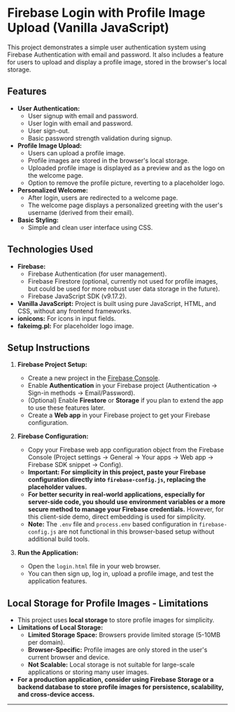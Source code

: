 # Firebase Login with Profile Image Upload (Vanilla JavaScript)

This project demonstrates a simple user authentication system using Firebase Authentication with email and password. It also includes a feature for users to upload and display a profile image, stored in the browser's local storage.

## Features

*   **User Authentication:**
    *   User signup with email and password.
    *   User login with email and password.
    *   User sign-out.
    *   Basic password strength validation during signup.
*   **Profile Image Upload:**
    *   Users can upload a profile image.
    *   Profile images are stored in the browser's local storage.
    *   Uploaded profile image is displayed as a preview and as the logo on the welcome page.
    *   Option to remove the profile picture, reverting to a placeholder logo.
*   **Personalized Welcome:**
    *   After login, users are redirected to a welcome page.
    *   The welcome page displays a personalized greeting with the user's username (derived from their email).
*   **Basic Styling:**
    *   Simple and clean user interface using CSS.

## Technologies Used

*   **Firebase:**
    *   Firebase Authentication (for user management).
    *   Firebase Firestore (optional, currently not used for profile images, but could be used for more robust user data storage in the future).
    *   Firebase JavaScript SDK (v9.17.2).
*   **Vanilla JavaScript:**  Project is built using pure JavaScript, HTML, and CSS, without any frontend frameworks.
*   **ionicons:**  For icons in input fields.
*   **fakeimg.pl:** For placeholder logo image.

## Setup Instructions

1.  **Firebase Project Setup:**
    *   Create a new project in the [Firebase Console](https://console.firebase.google.com/).
    *   Enable **Authentication** in your Firebase project (Authentication -> Sign-in methods -> Email/Password).
    *   (Optional) Enable **Firestore** or **Storage** if you plan to extend the app to use these features later.
    *   Create a **Web app** in your Firebase project to get your Firebase configuration.

2.  **Firebase Configuration:**
    *   Copy your Firebase web app configuration object from the Firebase Console (Project settings -> General -> Your apps -> Web app -> Firebase SDK snippet -> Config).
    *   **Important: For simplicity in this project, paste your Firebase configuration directly into `firebase-config.js`, replacing the placeholder values.**
    *   **For better security in real-world applications, especially for server-side code, you should use environment variables or a more secure method to manage your Firebase credentials.**  However, for this client-side demo, direct embedding is used for simplicity.
    *   **Note:**  The `.env` file and `process.env` based configuration in `firebase-config.js` are not functional in this browser-based setup without additional build tools.

3.  **Run the Application:**
    *   Open the `login.html` file in your web browser.
    *   You can then sign up, log in, upload a profile image, and test the application features.


## Local Storage for Profile Images - Limitations

*   This project uses **local storage** to store profile images for simplicity.
*   **Limitations of Local Storage:**
    *   **Limited Storage Space:** Browsers provide limited storage (5-10MB per domain).
    *   **Browser-Specific:** Profile images are only stored in the user's current browser and device.
    *   **Not Scalable:** Local storage is not suitable for large-scale applications or storing many user images.
*   **For a production application, consider using Firebase Storage or a backend database to store profile images for persistence, scalability, and cross-device access.**


---